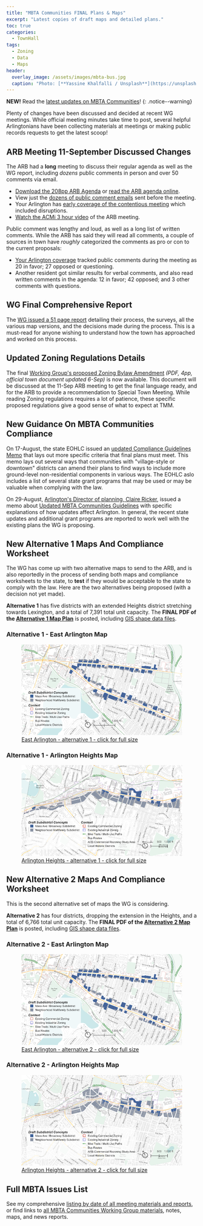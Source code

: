 ```yaml
---
title: "MBTA Communities FINAL Plans & Maps"
excerpt: "Latest copies of draft maps and detailed plans."
toc: true
categories:
  - TownHall
tags:
  - Zoning
  - Data
  - Maps
header:
  overlay_image: /assets/images/mbta-bus.jpg
  caption: "Photo: [**Yassine Khalfalli / Unsplash**](https://unsplash.com/photos/suWo7aT9nqE)"
---
```


**NEW!** Read the [latest updates on MBTA Communities](https://menotomymatters.com/townhall/mbta-udpates3/?up)!
{: .notice--warning}

Plenty of changes have been discussed and decided at recent WG meetings.  While official meeting minutes take time to post, several helpful Arlingtonians have been collecting materials at meetings or making public records requests to get the latest scoop!

## ARB Meeting 11-September Discussed Changes

The ARB had a **long** meeting to discuss their regular agenda as well as the WG report, including *dozens* public comments in person and over 50 comments via email.

- [Download the 208pp ARB Agenda](https://arlington.novusagenda.com/agendapublic/DisplayAgendaPDF.ashx?MeetingID=1913) or [read the ARB agenda online](https://arlington.novusagenda.com/agendapublic/DisplayAgendaPDF.ashx?MeetingID=1913).
- View just the [dozens of public comment emails](https://arlington.novusagenda.com/agendapublic/CoverSheet.aspx?ItemID=16564&MeetingID=1913) sent before the meeting. 
- Your Arlington has [early coverage of the contentious meeting](https://yourarlington.com/arlington-archives/town-school/planning/21641-mbta-091123.html) which included disruptions.
- [Watch the ACMi 3 hour video](https://www.youtube.com/watch?v=5Tr8gI0l7p0) of the ARB meeting.

Public comment was lengthy and loud, as well as a long list of written comments.  While the ARB has said they will read all comments, a couple of sources in town have *roughly* categorized the comments as pro or con to the current proposals:

- [Your Arlington coverage](https://yourarlington.com/arlington-archives/town-school/planning/21656-arbmbta-091723.html) tracked public comments during the meeting as 20 in favor; 27 opposed or questioning.
- Another resident got similar results for verbal comments, and also read written comments in the agenda: 12 in favor; 42 opposed; and 3 other comments with questions.

## WG Final Comprehensive Report

The [WG issued a 51 page report](https://www.arlingtonma.gov/home/showpublisheddocument/66621/638295974594270000) detailing their process, the surveys, all the various map versions, and the decisions made during the process.  This is a must-read for anyone wishing to understand how the town has approached and worked on this process.
## Updated Zoning Regulations Details

The final [Working Group's proposed Zoning Bylaw Amendment](https://www.arlingtonma.gov/home/showpublisheddocument/66579/638296112612334760) *(PDF, 4pp, official town document updated 6-Sep)* is now available.  This document will be discussed at the 11-Sep ARB meeting to get the final language ready, and for the ARB to provide a recommendation to Special Town Meeting. While reading Zoning regulations requires a lot of patience, these specific proposed regulations give a good sense of what to expect at TMM.

## New Guidance On MBTA Communities Compliance

On 17-August, the state EOHLC issued an [updated Compliance Guidelines Memo](https://www.mass.gov/doc/summary-of-changes-to-mbta-communities-guidelines-081723/download) that lays out more specific criteria that final plans must meet.  This memo lays out several ways that communities with "village-style or downtown" districts can amend their plans to find ways to include more ground-level non-residential components in various ways.  The EOHLC aslo includes a list of several state grant programs that may be used or may be valuable when complying with the law. 

On 29-August, [Arlington's Director of planning, Claire Ricker](https://www.arlingtonma.gov/departments/planning-community-development), issued a memo about [Updated MBTA Communities Guidelines](https://www.arlingtonma.gov/home/showpublisheddocument/66581) with specific explanations of how updates affect Arlington.  In general, the recent state updates and additional grant programs are reported to work well with the existing plans the WG is proposing.

## New Alternative 1 Maps And Compliance Worksheet

The WG has come up with two alternative maps to send to the ARB, and is also reportedly in the process of sending both maps and compliance worksheets to the state, to **test** if they would be acceptable to the state to comply with the law.  Here are the two alternatives being proposed (with a decision not yet made).

**Alternative 1** has five districts with an extended Heights district stretching towards Lexington, and a total of 7,391 total unit capacity.  The **FINAL PDF of the [Alternative 1 Map Plan](https://www.arlingtonma.gov/home/showpublisheddocument/66583/638290929702230000)** is posted, including [GIS shape data files](https://arlingtonma-my.sharepoint.com/:x:/g/personal/jenniferjs_town_arlington_ma_us/EVLGZnEmcyhGlmlpAUetBDIBmvMM_6QJS-IgDtaCbFUe4g?e=UC2hv7).

### Alternative 1 - East Arlington Map

<figure>
  <a href="/assets/docs/Alternative1_EastArlington.png"><img src="/assets/docs/Alternative1_EastArlington-800.png" alt="Draft Zoning Map for East Arlington, alternative 1"></a>
  <a href="/assets/docs/Alternative1_EastArlington.png"><figcaption>East Arlington - alternative 1 - click for full size</figcaption></a>
</figure>


### Alternative 1 - Arlington Heights Map

<figure>
  <a href="/assets/docs/Alternative1_Heights.png"><img src="/assets/docs/Alternative1_Heights-800.png" alt="Draft Zoning Map for Arlington Heights, alternative 1"></a>
  <a href="/assets/docs/Alternative1_Heights.png"><figcaption>Arlington Heights - alternative 1 - click for full size</figcaption></a>
</figure>

## New Alternative 2 Maps And Compliance Worksheet

This is the second alternative set of maps the WG is considering.

**Alternative 2** has four districts, dropping the extension in the Heights, and a total of 6,766 total unit capacity.  The **FINAL PDF of the [Alternative 2 Map Plan](https://www.arlingtonma.gov/home/showpublisheddocument/66585/638290929950500000)** is posted, including [GIS shape data files](https://arlingtonma-my.sharepoint.com/:x:/g/personal/jenniferjs_town_arlington_ma_us/ERjlrMFiZEVGgON0IHdb1DUB4lmcuz9clm8ajtKxrEad1A?e=0Hoebm).

### Alternative 2 - East Arlington Map

<figure>
  <a href="/assets/docs/Alternative2_EastArlington.png"><img src="/assets/docs/Alternative2_EastArlington-800.png" alt="Draft Zoning Map for East Arlington, alternative 2"></a>
  <a href="/assets/docs/Alternative2_EastArlington.png"><figcaption>East Arlington - alternative 2 - click for full size</figcaption></a>
</figure>


### Alternative 2 - Arlington Heights Map

<figure>
  <a href="/assets/docs/Alternative2_Heights.png"><img src="/assets/docs/Alternative2_Heights-800.png" alt="Draft Zoning Map for Arlington Heights, alternative 2"></a>
  <a href="/assets/docs/Alternative2_Heights.png"><figcaption>Arlington Heights - alternative 2 - click for full size</figcaption></a>
</figure>

## Full MBTA Issues List

See my comprehensive [listing by date of all meeting materials and reports](/mbta-updates1), or find links to [all MBTA Communities Working Group materials](/issues/mbtacommunity), notes, maps, and news reports.